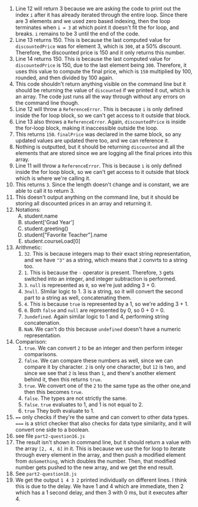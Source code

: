 1. Line 12 will return 3 because we are asking the code to print out the index `i` after it has already iterated through the entire loop. Since there are 3 elements and we used zero based indexing, then the loop terminates when `i = 3` at which point it doesn't fit the for loop, and breaks. `i` remains to be 3 until the end of the code. 
2. Line 13 returns 150. This is because the last computed value for `discountedPrice` was for element 3, which is `300`, at a 50% discount. Therefore, the discounted price is 150 and it only returns this number. 
3. Line 14 returns 150. This is because the last computed value for `discountedPrice` is 150, due to the last element being `300`. Therefore, it uses this value to compute the final price, which is `150` multiplied by 100, rounded, and then divided by 100 again. 
4. This code shouldn't return anything visible on the command line but it should be returning the value of `discounted` if we printed it out, which is an array. The code just runs all the way through without any errors on the command line though. 
5. Line 12 will throw a `ReferenceError`. This is because `i` is only defined inside the for loop block, so we can't get access to it outside that block. 
6. Line 13 also throws a `ReferenceError`. Again, `discountedPrice` is inside the for-loop block, making it inaccessible outside the loop.
7. This returns `150`. `finalPrice` was declared in the same block, so any updated values are updated there too, and we can reference it. 
8. Nothing is outputted, but it should be returning `discounted` and all the elements that are stored since we are logging all the final prices into this array. 
9. Line 11 will throw a `ReferenceError`. This is because `i` is only defined inside the for loop block, so we can't get access to it outside that block which is where we're calling it. 
10. This returns `3`. Since the length doesn't change and is constant, we are able to call it to return 3. 
11. This doesn't output anything on the command line, but it should be storing all discounted prices in an array and returning it. 
12. Notations:
    <ol type="A">
    <li>student.name</li>
    <li>student['Grad Year']</li>
    <li>student.greeting()</li>
    <li>student["Favorite Teacher"].name </li>
    <li> student.courseLoad[0]</li>
    </ol>
13. Arithmetic: 
    1.  `32`. This is because integers map to their exact string representation, and we have `"3"` as a string, which means that `2` convrts to a string too. 
    2.  `1`. This is because the `-` operator is present. Therefore, `3` gets switched into an integer, and integer subtraction is performed. 
    3.  `3`. `null` is represented as `0`, so we're just adding 3 + 0. 
    4.  `3null`. SImilar logic to 1. 3 is a string, so it will convert the second part to a string as well, concatenating them. 
    5.  `4`. This is because `true` is represented by a 1, so we're adding 3 + 1. 
    6.  `0`. Both `false` and `null` are represented by 0, so 0 + 0 = 0. 
    7.  `3undefined`. Again similar logic to 1 and 4, performing string concatenation. 
    8.  `NaN`. We can't do this because `undefined` doesn't have a numeric representation. 
14. Comparison:
    1.  `true`. We can convert `2` to be an integer and then perform integer comparisons. 
    2.  `false`. We can compare these numbers as well, since we can compare it by character. `2` is only one character, but `12` is two, and since we see that `2` is less than `1`, and there's another element behind it, then this returns `true`.
    3.  `true`. We convert one of the `2` to the same type as the other one,and then this becomes `true`. 
    4.  `false`. The types are not strictly the same. 
    5.  `false`. `true` evaluates to 1, and 1 is not equal to 2. 
    6.  `true` They both evaluate to 1. 
15. `==` only checks if they're the same and can convert to other data types. `===` is a strict checker that also checks for data type similarity, and it will convert one side to a boolean. 
16. see file `part2-question16.js`
17. The result isn't shown in command line, but it should return a value with the array `[2, 4, 6]` in it. This is because we use the for loop to iterate through every element in the array, and then push a modified element from `doSomething`, which doubles the number. Then, that modified number gets pushed to the new array, and we get the end result. 
18. See `part2-question18.js`
19. We get the output `1 4 3 2` printed individually on different lines. I think this is due to the delay. We have 1 and 4 which are immediate, then 2 which has a 1 second delay, and then 3 with 0 ms, but it executes after 4. 
